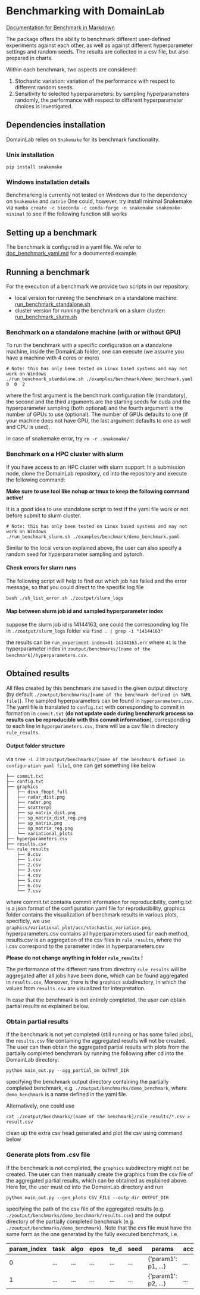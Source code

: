 # Benchmarking with DomainLab

[Documentation for Benchmark in Markdown](https://github.com/marrlab/DomainLab/blob/master/docs/doc_benchmark.md)

The package offers the ability to benchmark different user-defined experiments against each other,
as well as against different hyperparameter settings and random seeds.
The results are collected in a csv file, but also prepared in charts.

Within each benchmark, two aspects are considered:
1. Stochastic variation: variation of the performance with respect to different random seeds.
2. Sensitivity to selected hyperparameters: by sampling hyperparameters randomly,
the performance with respect to different hyperparameter choices is investigated.

## Dependencies installation

DomainLab relies on `Snakemake` for its benchmark functionality. 

### Unix installation

```
pip install snakemake
```

### Windows installation details

Benchmarking is currently not tested on Windows due to the dependency on `Snakemake` and `datrie`
One could, however, try install minimal Snakemake via
`mamba create -c bioconda -c conda-forge -n snakemake snakemake-minimal`
to see if the following function still works


## Setting up a benchmark
The benchmark is configured in a yaml file. We refer to [doc_benchmark_yaml.md](https://github.com/marrlab/DomainLab/blob/master/docs/doc_benchmark_yaml.md) for a documented
example. 

## Running a benchmark
For the execution of a benchmark we provide two scripts in our repository:
- local version for running the benchmark on a standalone machine:
[run_benchmark_standalone.sh](https://github.com/marrlab/DomainLab/blob/master/run_benchmark_standalone.sh)
- cluster version for running the benchmark on a slurm cluster: [run_benchmark_slurm.sh](https://github.com/marrlab/DomainLab/blob/master/run_benchmark_slurm.sh)

### Benchmark on a standalone machine (with or without GPU)
To run the benchmark with a specific configuration on a standalone machine, inside the DomainLab 
folder, one can execute (we assume you have a machine with 4 cores or more)
```shell
# Note: this has only been tested on Linux based systems and may not work on Windows
./run_benchmark_standalone.sh ./examples/benchmark/demo_benchmark.yaml 0  0  2
```
where the first argument is the benchmark configuration file (mandatory), the second and the third 
arguments are the starting seeds for cuda and the hyperparameter sampling (both optional) and the
fourth argument is the number of GPUs to use (optional). The number of GPUs defaults to one 
(if your machine does not have GPU, the last argument defaults to one as well and CPU is used).

In case of snakemake error, try
`rm -r .snakemake/`

### Benchmark on a HPC cluster with slurm
If you have access to an HPC cluster with slurm support: In a submission node, clone the DomainLab
repository, cd into the repository and execute the following command:

**Make sure to use tool like nohup or tmux to keep the following command active!**

It is a good idea to use standalone script to test if the yaml file work or not before submit to slurm cluster. 

```cluster
# Note: this has only been tested on Linux based systems and may not work on Windows
./run_benchmark_slurm.sh ./examples/benchmark/demo_benchmark.yaml
```
Similar to the local version explained above, the user can also specify a random seed for 
hyperparameter sampling and pytorch.

#### Check errors for slurm runs
The following script will help to find out which job has failed and the error message, so that you could direct to the 
specific log file
```cluster
bash ./sh_list_error.sh ./zoutput/slurm_logs
```
#### Map between slurm job id and sampled hyperparameter index
suppose the slurm job id is 14144163, one could the corresponding log file in `./zoutput/slurm_logs` folder via
`find . | grep -i "14144163"`

the results can be
`run_experiment-index=41-14144163.err`
where `41` is the hyperparameter index in `zoutput/benchmarks/[name of the benchmark]/hyperparameters.csv`. 


## Obtained results
All files created by this benchmark are saved in the given output directory
(by default `./zoutput/benchmarks/[name of the benchmark defined in YAML file]`). The sampled hyperparameters can be found in
`hyperparameters.csv`. The yaml file is translated to `config.txt` with corresponding to commit in formation in `commit.txt` (**do not update code during benchmark process so results can be reproducible with this commit information**), corresponding to each line in `hyperparameters.csv`, there will
be a csv file in directory `rule_results`.

#### Output folder structure

via `tree -L 2` in `zoutput/benchmarks/[name of the benchmark defined in configuration yaml file]`, one can get something like below

```                                                
├── commit.txt
├── config.txt
├── graphics
│   ├── diva_fbopt_full
│   ├── radar_dist.png
│   ├── radar.png
│   ├── scatterpl
│   ├── sp_matrix_dist.png
│   ├── sp_matrix_dist_reg.png
│   ├── sp_matrix.png
│   ├── sp_matrix_reg.png
│   └── variational_plots
├── hyperparameters.csv
├── results.csv
└── rule_results
    ├── 0.csv
    ├── 1.csv
    ├── 2.csv
    ├── 3.csv
    ├── 4.csv
    ├── 5.csv
    ├── 6.csv
    └── 7.csv
```
where commit.txt contains commit information for reproducibility, config.txt is a json format of the configuration yaml file for reproducibility, graphics folder contains the visualization of benchmark results in various plots, specificly, we use `graphics/variational_plot/acc/stochastic_variation.png`, hyperparameters.csv contains all hyperparameters used for each method, results.csv is an aggregation of the csv files in `rule_results`, where the i.csv correspond to the parameter index in hyperparameters.csv

**Please do not change anything in folder `rule_results` !**

The performance of the different runs from directory `rule_results` will be aggregated after all jobs have been done, which can be found aggregated in `results.csv`, Moreover, there is the `graphics` subdirectory, in which the values from `results.csv` are
visualized for interpretation.

In case that the benchmark is not entirely completed, the user can obtain partial results as
explained below.


### Obtain partial results
If the benchmark is not yet completed (still running or has some failed jobs), the `results.csv` file containing the aggregated results will not be created.
The user can then obtain the aggregated partial results with plots from the partially completed benchmark by running
the following after cd into the DomainLab directory:
```commandline
python main_out.py --agg_partial_bm OUTPUT_DIR
```
specifying the benchmark output directory containing the partially completed benchmark,
e.g. `./zoutput/benchmarks/demo_benchmark`, where `demo_benchmark` is a name defined in the yaml file. 

Alternatively, one could use 
```examples
cat ./zoutput/benchmarks/[name of the benchmark]/rule_results/*.csv > result.csv
```
clean up the extra csv head generated and plot the csv using command below

### Generate plots from .csv file
If the benchmark is not completed, the `graphics` subdirectory might not be created. The user can then manually
create the graphics from the csv file of the aggregated partial results, which can be obtained as explained above.
Here for, the user must cd into the DomainLab directory and run

```commandline
python main_out.py --gen_plots CSV_FILE --outp_dir OUTPUT_DIR
```

specifying the path of the csv file of the aggregated results (e.g. `./zoutput/benchmarks/demo_benchmark/results.csv`)
and the output directory of the partially completed benchmark (e.g. `./zoutput/benchmarks/demo_benchmark`).
Note that the cvs file must have the same form as the one generated by the fully executed benchmark, i.e. 





| param_index | task | algo | epos | te_d | seed | params | acc | precision | recall | specificity | f1 | auroc | 
|---|---|---|---|---|---|---|---|---|---|---|---|---|
| 0 | ... | ... | ... | ... | ... | {'param1': p1, ...} | ... | ... | ... | ... | ... | ... |
| 1 | ... | ... | ... | ... | ... | {'param1': p2, ...} | ... | ... | ... | ... | ... | ... |
